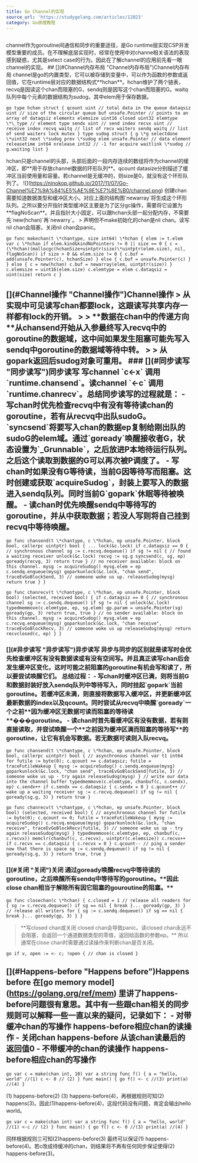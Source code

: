 ```yaml
---
title: Go Channel的实现
source_url: 'https://studygolang.com/articles/12023'
category: Go原理教程
---
```

```

```
 channel作为goroutine间通信和同步的重要途径，是Go runtime层实现CSP并发模型重要的成员。在不理解底层实现时，经常在使用中对channe相关语法的表现感到疑惑，尤其是select case的行为。因此在了解channel的应用前先看一眼channel的实现。 ## \[\](#Channel内存布局 "Channel内存布局")Channel内存布局 channel是go的内置类型，它可以被存储到变量中，可以作为函数的参数或返回值，它在runtime层对应的数据结构式\*\*hchan\*\*。hchan维护了两个链表，recvq是因读这个chan而阻塞的G，sendq则是因写这个chan而阻塞的G。waitq队列中每个元素的数据结构为sudog，其中elem用于保存数据。 
```
go type hchan struct { qcount uint // total data in the queue dataqsiz uint // size of the circular queue buf unsafe.Pointer // points to an array of dataqsiz elements elemsize uint16 closed uint32 elemtype \*\_type // element type sendx uint // send index recvx uint // receive index recvq waitq // list of recv waiters sendq waitq // list of send waiters lock mutex } type sudog struct { g \*g selectdone \*uint32 next \*sudog prev \*sudog elem unsafe.Pointer // data element releasetime int64 nrelease int32 // -1 for acquire waitlink \*sudog // g.waiting list } 
```
 hchan只是channel的头部，头部后面的一段内存连续的数组将作为channel的缓冲区，即\*\*用于存放channel数据的环形队列\*\*。qcount datasize分别描述了缓冲区当前使用量和容量。若channel是无缓冲的，则size是0，就没有这个环形队列了。 !\[\](https://ninokop.github.io/2017/11/07/Go-Channel%E7%9A%84%E5%AE%9E%E7%8E%B0/channel.png) 创建chan需要知道数据类型和缓冲区大小。对应上面的结构图\`newarray\`将生成这个环形队列。之所以要分开指针类型缓冲区主要是为了区分gc操作，需要将它设置为\*\*flagNoScan\*\*。并且指针大小固定，可以跟hchan头部一起分配内存，不需要先\`new(hchan)\`再\`newarry\`。 > 声明但不make初始化的chan是nil chan。读写nil chan会阻塞，关闭nil chan会panic。 
```
go func makechan(t \*chantype, size int64) \*hchan { elem := t.elem var c \*hchan if elem.kind&kindNoPointers != 0 || size == 0 { c = (\*hchan)(mallocgc(hchanSize+uintptr(size)\*uintptr(elem.size), nil, flagNoScan)) if size > 0 && elem.size != 0 { c.buf = add(unsafe.Pointer(c), hchanSize) } else { c.buf = unsafe.Pointer(c) } } else { c = new(hchan) c.buf = newarray(elem, uintptr(size)) } c.elemsize = uint16(elem.size) c.elemtype = elem c.dataqsiz = uint(size) return c } 
```
 ## \[\](#Channel操作 "Channel操作")Channel操作 > 从实现中可见读写chan都要lock，这跟读写共享内存一样都有lock的开销。 > > \*\*数据在chan中的传递方向\*\*从chansend开始从入参最终写入recvq中的goroutine的数据域，这中间如果发生阻塞可能先写入sendq中goroutine的数据域等待中转。 > > 从gopark返回后sudog对象可重用。 ### \[\](#同步读写 "同步读写")同步读写 写channel \`c<-x\` 调用\`runtime.chansend\`。读channel \`<-c\` 调用\`runtime.chanrecv\`。总结同步读写的过程就是： - 写chan时优先检查recvq中有没有等待读chan的goroutine，若有从recvq中出队sudoG。\`syncsend\`将要写入chan的数据ep复制给刚出队的sudoG的elem域。通过\`goready\`唤醒接收者G，状态设置为\`\_Grunnable\`，之后放进P本地待运行队列。之后这个读取到数据的G可以再次被P调度了。 - 写chan时如果没有G等待读，当前G因等待写而阻塞。这时创建或获取\`acquireSudog\`，封装上要写入的数据进入sendq队列。同时当前G\`gopark\`休眠等待被唤醒。 - 读chan时优先唤醒sendq中等待写的goroutine，并从中获取数据；若没人写则将自己挂到recvq中等待唤醒。 
```
go func chansend(t \*chantype, c \*hchan, ep unsafe.Pointer, block bool, callerpc uintptr) bool { ... lock(&c.lock) if c.dataqsiz == 0 { // synchronous channel sg := c.recvq.dequeue() if sg != nil { // found a waiting receiver unlock(&c.lock) recvg := sg.g syncsend(c, sg, ep) goready(recvg, 3) return true } // no receiver available: block on this channel. mysg := acquireSudog() mysg.elem = ep c.sendq.enqueue(mysg) goparkunlock(&c.lock, "chan send", traceEvGoBlockSend, 3) // someone woke us up. releaseSudog(mysg) return true } } 
```
 
```
go func chanrecv(t \*chantype, c \*hchan, ep unsafe.Pointer, block bool) (selected, received bool) { if c.dataqsiz == 0 { // synchronous channel sg := c.sendq.dequeue() if sg != nil { unlock(&c.lock) typedmemmove(c.elemtype, ep, sg.elem) gp.param = unsafe.Pointer(sg) goready(gp, 3) return true, true } // no sender available: block on this channel. mysg := acquireSudog() mysg.elem = ep c.recvq.enqueue(mysg) goparkunlock(&c.lock, "chan receive", traceEvGoBlockRecv, 3) // someone woke us up releaseSudog(mysg) return recvclosed(c, ep) } } 
```
 ### \[\](#异步读写 "异步读写")异步读写 异步与同步的区别就是读写时会优先检查缓冲区有没有数据读或有没有空间写。并且真正读写chan后会发生缓冲区变化，这时可能之前阻塞的goroutine有机会写和读了，所以要尝试唤醒它们。 总结过程： - 写chan时缓冲区已满，则将当前G和数据封装好放入sendq队列中等待写入，同时挂起\`gopark\`当前goroutine。若缓冲区未满，则直接将数据写入缓冲区，并更新缓冲区最新数据的index以及qcount。同时尝试从recvq中唤醒\`goready\`一个之前\*\*因为缓冲区无数据可读而阻塞的等待读\*\*���goroutine。 - 读chan时首先看缓冲区有没有数据，若有则直接读取，并尝试唤醒一个\*\*之前因为缓冲区满而阻塞的等待写\*\*的goroutine，让它有机会写数据。若无数据可读则入队recvq。 
```
go func chansend(t \*chantype, c \*hchan, ep unsafe.Pointer, block bool, callerpc uintptr) bool { // asynchronous channel var t1 int64 for futile := byte(0); c.qcount >= c.dataqsiz; futile = traceFutileWakeup { mysg := acquireSudog() c.sendq.enqueue(mysg) goparkunlock(&c.lock, "chan send", traceEvGoBlockSend|futile, 3) // someone woke us up - try again releaseSudog(mysg) } // write our data into the channel buffer typedmemmove(c.elemtype, chanbuf(c, c.sendx), ep) c.sendx++ if c.sendx == c.dataqsiz { c.sendx = 0 } c.qcount++ // wake up a waiting receiver sg := c.recvq.dequeue() if sg != nil { goready(sg.g, 3) } return true } 
```
 
```
go func chanrecv(t \*chantype, c \*hchan, ep unsafe.Pointer, block bool) (selected, received bool) { // asynchronous channel for futile := byte(0); c.qcount <= 0; futile = traceFutileWakeup { mysg := acquireSudog() c.recvq.enqueue(mysg) goparkunlock(&c.lock, "chan receive", traceEvGoBlockRecv|futile, 3) // someone woke us up - try again releaseSudog(mysg) } typedmemmove(c.elemtype, ep, chanbuf(c, c.recvx)) memclr(chanbuf(c, c.recvx), uintptr(c.elemsize)) c.recvx++ if c.recvx == c.dataqsiz { c.recvx = 0 } c.qcount-- // ping a sender now that there is space sg := c.sendq.dequeue() if sg != nil { goready(sg.g, 3) } return true, true } 
```
 ### \[\](#关闭 "关闭")关闭 通过goready唤醒recvq中等待读的goroutine，之后唤醒所有sendq中等待写的goroutine。\*\*因此close chan相当于解除所有因它阻塞的gouroutine的阻塞。\*\* 
```
go func closechan(c \*hchan) { c.closed = 1 // release all readers for { sg := c.recvq.dequeue() if sg == nil { break }... goready(gp, 3) } // release all writers for { sg := c.sendq.dequeue() if sg == nil { break }... goready(gp, 3) } } 
```
 > \*\*写closed chan或关闭 closed chan会导致panic。读closed chan永远不会阻塞，会返回一个通道数据类型的零值，返回给函数的参数ep。\*\* 所以通常在close chan时需要通过读操作来判断chan是否关闭。 
```
go if v, open := <- c; !open { // chan is closed } 
```
 ## \[\](#Happens-before "Happens before")Happens before 在\[go memory model\](https://golang.org/ref/mem) 里讲了happens-before问题很有意思。其中有一些跟chan相关的同步规则可以解释一些一直以来的疑问，记录如下： - 对带缓冲chan的写操作 happens-before相应chan的读操作 - 关闭chan happens-before 从该chan读最后的返回值0 - 不带缓冲的chan的读操作 happens-before相应chan的写操作 
```
go var c = make(chan int, 10) var a string func f() { a = "hello, world" //(1) c <- 0 // (2) } func main() { go f() <- c //(3) print(a) //(4) } 
```
 (1) happens-before(2) (3) happens-before(4)，再根据规则可知(2) happens(3)。因此(1)happens-before(4)，这段代码没有问题，肯定会输出hello world。 
```
go var c = make(chan int) var a string func f() { a = "hello, world" //(1) <-c // (2) } func main() { go f() c <- 0 //(3) print(a) //(4) } 
```
 同样根据规则三可知(2)happens-before(3) 最终可以保证(1) happens-before(4)。若c改成待缓冲的chan，则结果将不再有任何同步保证使得(2) happens-before(3)。

